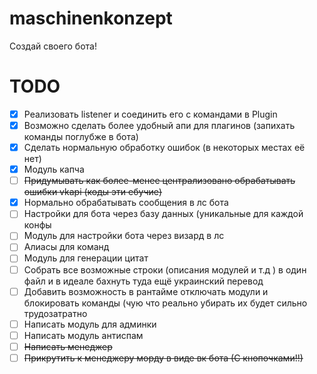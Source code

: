 # maschinenkonzept
Создай своего бота!

# TODO
- [x] Реализовать listener и соединить его с командами в Plugin
- [x] Возможно сделать более удобный апи для плагинов (запихать команды поглубже в бота)
- [x] Сделать нормальную обработку ошибок (в некоторых местах её нет)
- [x] Модуль капча
- [ ] ~~Придумывать как более-менее централизовано обрабатывать ошибки vkapi (коды эти ебучие)~~
- [x] Нормально обрабатывать сообщения в лс бота
- [ ] Настройки для бота через базу данных (уникальные для каждой конфы
- [ ] Модуль для настройки бота через визард в лс
- [ ] Алиасы для команд
- [ ] Модуль для генерации цитат
- [ ] Собрать все возможные строки (описания модулей и т.д ) в один файл и в идеале бахнуть туда ещё украинский перевод
- [ ] Добавить возможность в рантайме отключать модули и блокировать команды (чую что реально убирать их будет сильно трудозатратно
- [ ] Написать модуль для админки
- [ ] Написать модуль антиспам
- [ ] ~~Написать менеджер~~
- [ ] ~~Прикрутить к менеджеру морду в виде вк бота (С кнопочками!!)~~
